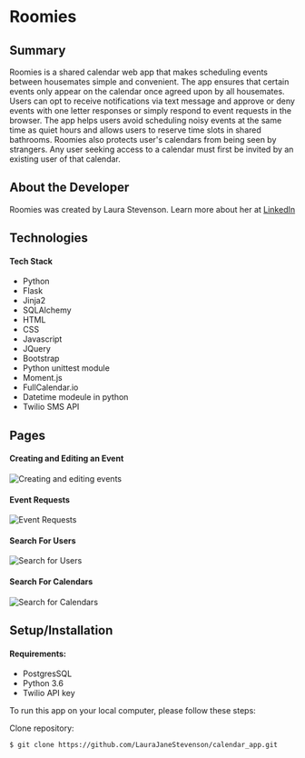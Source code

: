  
Roomies
=======

Summary
-------

Roomies is a shared calendar web app that makes scheduling events between housemates simple and convenient. The app ensures that certain events only appear on the calendar once agreed upon by all housemates. Users can opt to receive notifications via text message and approve or deny events with one letter responses or simply respond to event requests in the browser. The app helps users avoid scheduling noisy events at the same time as quiet hours and allows users to reserve time slots in shared bathrooms. Roomies also protects user's calendars from being seen by strangers. Any user seeking access to a calendar must first be invited by an existing user of that calendar.

About the Developer
-------------------

Roomies was created by Laura Stevenson. Learn more about her at [LinkedIn](https://www.linkedin.com/in/laura-stevenson-design)

Technologies
------------

#### Tech Stack
* Python
* Flask
* Jinja2
* SQLAlchemy
* HTML
* CSS
* Javascript
* JQuery
* Bootstrap
* Python unittest module
* Moment.js
* FullCalendar.io
* Datetime modeule in python
* Twilio SMS API

Pages
-----

#### Creating and Editing an Event
![Creating and editing events](http://g.recordit.co/CrIM2ykBvE.gif)

#### Event Requests
![Event Requests](http://g.recordit.co/7Jcn16FLPR.gif)

<!-- #### User Profiles

![Profile and event pages](https://recordit.co/fu7vnCW9m0)
 -->
#### Search For Users

![Search for Users](http://g.recordit.co/pW8UKEmGw1.gif)

#### Search For Calendars

![Search for Calendars](http://g.recordit.co/uxrbYQtvIT.gif)


Setup/Installation
-----

#### Requirements:

* PostgresSQL
* Python 3.6
* Twilio API key

To run this app on your local computer, please follow these steps:

Clone repository:

```
$ git clone https://github.com/LauraJaneStevenson/calendar_app.git

```






